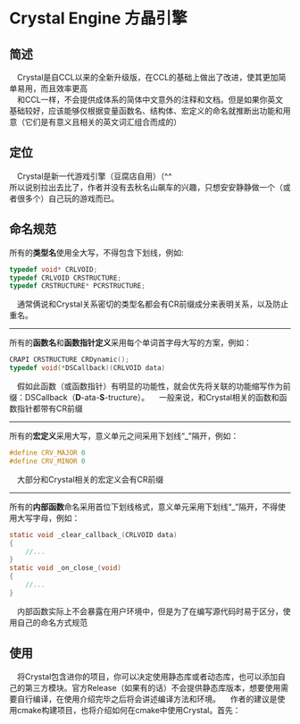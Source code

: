 ﻿# Crystal Engine 方晶引擎
## 简述
&emsp;Crystal是自CCL以来的全新升级版，在CCL的基础上做出了改进，使其更加简单易用，而且效率更高  
&emsp;和CCL一样，不会提供成体系的简体中文意外的注释和文档。但是如果你英文基础较好，应该能够仅根据变量函数名、结构体、宏定义的命名就推断出功能和用意（它们是有意义且相关的英文词汇组合而成的）
## 定位
&emsp;Crystal是新一代游戏引擎（豆腐店自用）（^^  
所以说别拉出去比了，作者并没有去秋名山飙车的兴趣，只想安安静静做一个（或者很多个）自己玩的游戏而已。
## 命名规范
所有的**类型名**使用全大写，不得包含下划线，例如:
~~~C
typedef void* CRLVOID;
typedef CRLVOID CRSTRUCTURE;
typedef CRSTRUCTURE* PCRSTRUCTURE;
~~~
&emsp;通常俩说和Crystal关系密切的类型名都会有CR前缀成分来表明关系，以及防止重名。
***
所有的**函数名**和**函数指针定义**采用每个单词首字母大写的方案，例如：
~~~C
CRAPI CRSTRUCTURE CRDynamic();
typedef void(*DSCallback)(CRLVOID data)
~~~
&emsp;假如此函数（或函数指针）有明显的功能性，就会优先将关联的功能缩写作为前缀：DSCallback（**D**-ata-**S**-tructure）。
&emsp;一般来说，和Crystal相关的函数和函数指针都带有CR前缀
***
所有的**宏定义**采用大写，意义单元之间采用下划线“_”隔开，例如：
~~~C
#define CRV_MAJOR 0
#define CRV_MINOR 0
~~~
&emsp;大部分和Crystal相关的宏定义会有CR前缀
***
所有的**内部函数**命名采用首位下划线格式，意义单元采用下划线“_”隔开，不得使用大写字母，例如：
~~~C
static void _clear_callback_(CRLVOID data)
{
    //...
}
static void _on_close_(void)
{
	//...
}
~~~
&emsp;内部函数实际上不会暴露在用户环境中，但是为了在编写源代码时易于区分，使用自己的命名方式规范
## 使用
&emsp;将Crystal包含进你的项目，你可以决定使用静态库或者动态库，也可以添加自己的第三方模块。官方Release（如果有的话）不会提供静态库版本，想要使用需要自行编译，在使用介绍完毕之后将会讲述编译方法和环境。
&emsp;作者的建议是使用cmake构建项目，也将介绍如何在cmake中使用Crystal。首先：